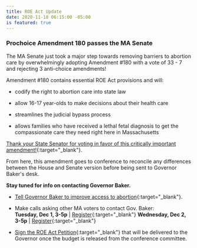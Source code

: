 ```yaml
---
title: ROE Act Update
date: 2020-11-18 06:15:00 -05:00
is featured: true
---
```


### Prochoice Amendment 180 passes the MA Senate

The MA Senate just took a major step towards removing barriers to abortion care by overwhelmingly adopting Amendment #180 with a vote of 33 - 7 and rejecting 3 anti-choice amendments!

Amendment #180 contains essential ROE Act provisions and will:

* codify the right to abortion care into state law

* allow 16-17 year-olds to make decisions about their health care

* streamlines the judicial bypass process

* allows families who have received a lethal fetal diagnosis to get the compassionate care they need right here in Massachusetts

[Thank your State Senator for voting in favor of this critically important amendment!](https://actionnetwork.org/letters/thank-your-senator-for-voting-to-improve-abortion-access?clear_id=true){:target="_blank"}.

From here, this amendment goes to conference to reconcile any differences between the House and Senate version before being sent to Governor Baker's desk.

**Stay tuned for info on contacting Governor Baker.**

* [Tell Governor Baker to improve access to abortion](https://actionnetwork.org/petitions/we-need-the-roe-act-now){:target="_blank"}.

* Make calls asking other MA voters to contact Gov. Baker:   \
  **Tuesday, Dec 1, 3-5p** | [Register](https://aclu.zoom.us/meeting/register/tZYpdeyuqjktGdIeekuOnKQTPu2xlzDortRN?fbclid=IwAR2xUE-pInFyVdd3dcl_3zwnXq_PvDAr7JiQ7AacPQ_YjhfRlAlkbTLoVm0){:target="_blank"}
  **Wednesday, Dec 2, 3-5p** | [Register](https://www.weareplannedparenthoodaction.org/a/phone-bank-abortion-access){:target="_blank"}  

* [Sign the ROE Act Petition](https://actionnetwork.org/petitions/we-need-the-roe-act-now){:target="_blank"} that will be delivered to the Governor once the budget is released from the conference committee. 